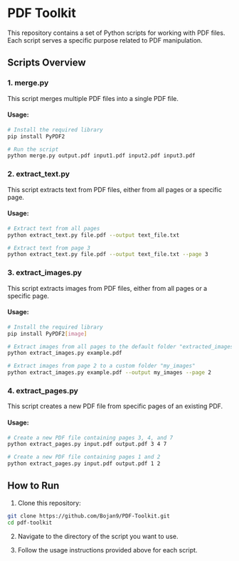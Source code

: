 # PDF Toolkit

This repository contains a set of Python scripts for working with PDF files. Each script serves a specific purpose related to PDF manipulation.

## Scripts Overview

### 1. merge.py

This script merges multiple PDF files into a single PDF file.

#### Usage:

```bash
# Install the required library
pip install PyPDF2

# Run the script
python merge.py output.pdf input1.pdf input2.pdf input3.pdf
```

### 2. extract_text.py

This script extracts text from PDF files, either from all pages or a specific page.

#### Usage:

```bash
# Extract text from all pages
python extract_text.py file.pdf --output text_file.txt

# Extract text from page 3
python extract_text.py file.pdf --output text_file.txt --page 3
```

### 3. extract_images.py

This script extracts images from PDF files, either from all pages or a specific page.

#### Usage:

```bash
# Install the required library
pip install PyPDF2[image]

# Extract images from all pages to the default folder "extracted_images"
python extract_images.py example.pdf

# Extract images from page 2 to a custom folder "my_images"
python extract_images.py example.pdf --output my_images --page 2
```

### 4. extract_pages.py

This script creates a new PDF file from specific pages of an existing PDF.

#### Usage:

```bash
# Create a new PDF file containing pages 3, 4, and 7
python extract_pages.py input.pdf output.pdf 3 4 7

# Create a new PDF file containing pages 1 and 2
python extract_pages.py input.pdf output.pdf 1 2
```

## How to Run

1. Clone this repository:

```bash
git clone https://github.com/Bojan9/PDF-Toolkit.git
cd pdf-toolkit
```

2. Navigate to the directory of the script you want to use.

3. Follow the usage instructions provided above for each script.
